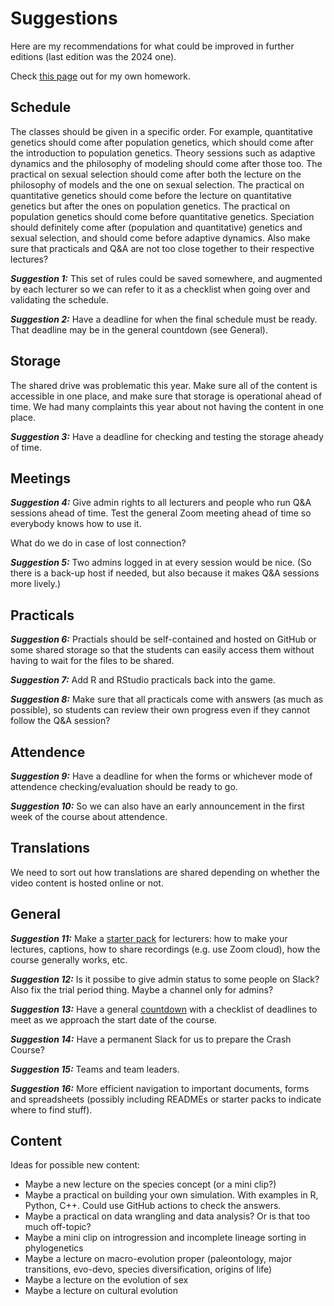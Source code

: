 # Suggestions

Here are my recommendations for what could be improved in further editions (last edition was the 2024 one).

Check [this page](HOMEWORK.md) out for my own homework.

## Schedule

The classes should be given in a specific order. For example, quantitative genetics should come after population genetics, which should come after the introduction to population genetics. Theory sessions such as adaptive dynamics and the philosophy of modeling should come after those too. The practical on sexual selection should come after both the lecture on the philosophy of models and the one on sexual selection. The practical on quantitative genetics should come before the lecture on quantitative genetics but after the ones on population genetics. The practical on population genetics should come before quantitative genetics. Speciation should definitely come after (population and quantitative) genetics and sexual selection, and should come before adaptive dynamics. Also make sure that practicals and Q&A are not too close together to their respective lectures?

_**Suggestion 1:**_ This set of rules could be saved somewhere, and augmented by each lecturer so we can refer to it as a checklist when going over and validating the schedule.

_**Suggestion 2:**_ Have a deadline for when the final schedule must be ready. That deadline may be in the general countdown (see General).

## Storage

The shared drive was problematic this year. Make sure all of the content is accessible in one place, and make sure that storage is operational ahead of time. We had many complaints this year about not having the content in one place.

_**Suggestion 3:**_ Have a deadline for checking and testing the storage aheady of time.

## Meetings

_**Suggestion 4:**_ Give admin rights to all lecturers and people who run Q&A sessions ahead of time. Test the general Zoom meeting ahead of time so everybody knows how to use it.

What do we do in case of lost connection?

_**Suggestion 5:**_ Two admins logged in at every session would be nice. (So there is a back-up host if needed, but also because it makes Q&A sessions more lively.)

## Practicals

_**Suggestion 6:**_ Practials should be self-contained and hosted on GitHub or some shared storage so that the students can easily access them without having to wait for the files to be shared.

_**Suggestion 7:**_ Add R and RStudio practicals back into the game.

_**Suggestion 8:**_ Make sure that all practicals come with answers (as much as possible), so students can review their own progress even if they cannot follow the Q&A session?

## Attendence

_**Suggestion 9:**_ Have a deadline for when the forms or whichever mode of attendence checking/evaluation should be ready to go. 

_**Suggestion 10:**_ So we can also have an early announcement in the first week of the course about attendence.

## Translations

We need to sort out how translations are shared depending on whether the video content is hosted online or not.

## General

_**Suggestion 11:**_ Make a [starter pack](STARTERPACK.md) for lecturers: how to make your lectures, captions, how to share recordings (e.g. use Zoom cloud), how the course generally works, etc.

_**Suggestion 12:**_ Is it possibe to give admin status to some people on Slack? Also fix the trial period thing. Maybe a channel only for admins?

_**Suggestion 13:**_ Have a general [countdown](COUNTDOWN.md) with a checklist of deadlines to meet as we approach the start date of the course.

_**Suggestion 14:**_ Have a permanent Slack for us to prepare the Crash Course?

_**Suggestion 15:**_ Teams and team leaders.

_**Suggestion 16:**_ More efficient navigation to important documents, forms and spreadsheets (possibly including READMEs or starter packs to indicate where to find stuff).

## Content

Ideas for possible new content:

* Maybe a new lecture on the species concept (or a mini clip?)
* Maybe a practical on building your own simulation. With examples in R, Python, C++. Could use GitHub actions to check the answers.
* Maybe a practical on data wrangling and data analysis? Or is that too much off-topic?
* Maybe a mini clip on introgression and incomplete lineage sorting in phylogenetics
* Maybe a lecture on macro-evolution proper (paleontology, major transitions, evo-devo, species diversification, origins of life)
* Maybe a lecture on the evolution of sex
* Maybe a lecture on cultural evolution












